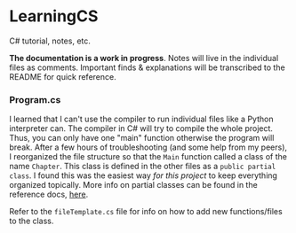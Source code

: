 # LearningCS
C# tutorial, notes, etc.

**The documentation is a work in progress**. Notes will live in the individual files as comments. Important finds & explanations will be transcribed to the README for quick reference.

### Program.cs
I learned that I can't use the compiler to run individual files like a Python interpreter can. The compiler in C# will try to compile the whole project. Thus, you can only have one "main" function otherwise the program will break. After a few hours of troubleshooting (and some help from my peers), I reorganized the file structure so that the `Main` function called a class of the name `Chapter`. This class is defined in the other files as a `public partial class`. I found this was the easiest way *for this project* to keep everything organized topically. More info on partial classes can be found in the reference docs, [here](https://docs.microsoft.com/en-us/dotnet/csharp/programming-guide/classes-and-structs/partial-classes-and-methods).

Refer to the `fileTemplate.cs` file for info on how to add new functions/files to the class.
